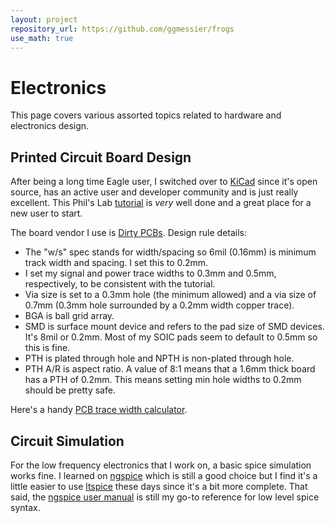 ```yaml
---
layout: project
repository_url: https://github.com/ggmessier/frogs
use_math: true
---
```

# Electronics

This page covers various assorted topics related to hardware and electronics design.

## Printed Circuit Board Design

After being a long time Eagle user, I switched over to [KiCad](https://www.kicad.org/) since it's open source, has an active user and developer community and is just really excellent.  This Phil's Lab [tutorial](https://www.youtube.com/watch?v=aVUqaB0IMh4) is *very* well done and a great place for a new user to start.

The board vendor I use is [Dirty PCBs](https://dirtypcbs.com/store/pcbs/about).  Design rule details:
- The "w/s" spec stands for width/spacing so 6mil (0.16mm) is minimum track width and spacing.  I set this to 0.2mm.
- I set my signal and power trace widths to 0.3mm and 0.5mm, respectively, to be consistent with the tutorial.
- Via size is set to a 0.3mm hole (the minimum allowed) and a via size of 0.7mm (0.3mm hole surrounded by a 0.2mm width copper trace).
- BGA is ball grid array.
- SMD is surface mount device and refers to the pad size of SMD devices.  It's 8mil or 0.2mm.  Most of my SOIC pads seem to default to 0.5mm so this is fine.
- PTH is plated through hole and NPTH is non-plated through hole.
- PTH A/R is aspect ratio.  A value of 8:1 means that a 1.6mm thick board has a PTH of 0.2mm.  This means setting min hole widths to 0.2mm should be pretty safe.

Here's a handy [PCB trace width calculator](https://www.4pcb.com/trace-width-calculator.html).


## Circuit Simulation

For the low frequency electronics that I work on, a basic spice simulation works fine.  I learned on [ngspice](https://ngspice.sourceforge.io/) which is still a good choice but I find it's a little easier to use [ltspice](https://www.analog.com/en/design-center/design-tools-and-calculators/ltspice-simulator.html) these days since it's a bit more complete.  That said, the [ngspice user manual](https://ngspice.sourceforge.io/docs.html) is still my go-to reference for low level spice syntax.










